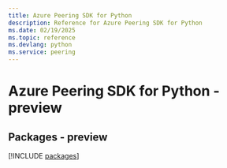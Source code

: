 ```yaml
---
title: Azure Peering SDK for Python
description: Reference for Azure Peering SDK for Python
ms.date: 02/19/2025
ms.topic: reference
ms.devlang: python
ms.service: peering
---
```

# Azure Peering SDK for Python - preview
## Packages - preview
[!INCLUDE [packages](peering-index.md)]